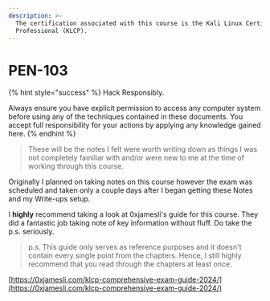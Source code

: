 ```yaml
---
description: >-
  The certification associated with this course is the Kali Linux Certified
  Professional (KLCP).
---
```


# PEN-103

{% hint style="success" %}
Hack Responsibly.

Always ensure you have explicit permission to access any computer system before using any of the techniques contained in these documents. You accept full responsibility for your actions by applying any knowledge gained here.
{% endhint %}

> These will be the notes I felt were worth writing down as things I was not completely familiar with and/or were new to me at the time of working through this course.

Originally I planned on taking notes on this course however the exam was scheduled and taken only a couple days after I began getting these Notes and my Write-ups setup.

I **highly** recommend taking a look at 0xjamesli's guide for this course. They did a fantastic job taking note of key information without fluff. Do take the p.s. seriously.

> p.s. This guide only serves as reference purposes and it doesn't contain every single point from the chapters. Hence, I still highly recommend that you read through the chapters at least once.

[https://0xjamesli.com/klcp-comprehensive-exam-guide-2024/](https://0xjamesli.com/klcp-comprehensive-exam-guide-2024/)
